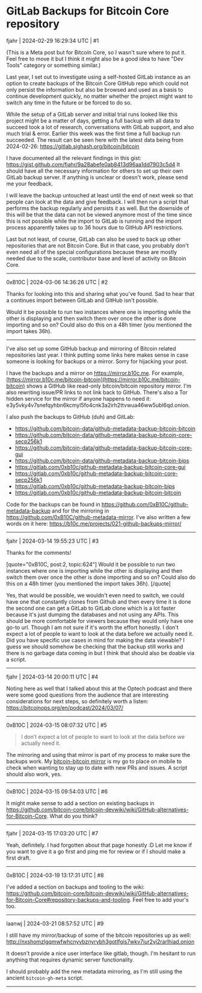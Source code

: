 # GitLab Backups for Bitcoin Core repository

fjahr | 2024-02-29 16:29:34 UTC | #1

(This is a Meta post but for Bitcoin Core, so I wasn't sure where to put it. Feel free to move it but I think it might also be a good idea to have "Dev Tools" category or something similar.)

Last year, I set out to investigate using a self-hosted GitLab instance as an option to create backups of the Bitcoin Core GitHub repo which could not only persist the information but also be browsed and used as a basis to continue development quickly, no matter whether the project might want to switch any time in the future or be forced to do so.

While the setup of a GitLab server and initial trial runs looked like this project might be a matter of days, getting a full backup with all data to succeed took a lot of research, conversations with GitLab support, and also much trial & error. Earlier this week was the first time a full backup run succeeded. The result can be seen here with the latest data being from 2024-02-26: https://gitlab.sighash.org/bitcoin/bitcoin

I have documented all the relevant findings in this gist: https://gist.github.com/fjahr/9a28abefe0ab8413d96aa1dd7903c5d4 It should have all the necessary information for others to set up their own GitLab backup server. If anything is unclear or doesn't work, please send me your feedback.

I will leave the backup untouched at least until the end of next week so that people can look at the data and give feedback. I will then run a script that performs the backup regularly and persists it as well. But the downside of this will be that the data can not be viewed anymore most of the time since this is not possible while the import to GitLab is running and the import process apparently takes up to 36 hours due to GitHub API restrictions.

Last but not least, of course, GitLab can also be used to back up other repositories that are not Bitcoin Core. But in that case, you probably don't even need all of the special configurations because these are mostly needed due to the scale, contributor base and level of activity on Bitcoin Core.

-------------------------

0xB10C | 2024-03-06 14:36:26 UTC | #2

Thanks for looking into this and sharing what you've found. Sad to hear that a continues import between GitLab and GitHub isn't possible.

Would it be possible to run two instances where one is importing while the other is displaying and then switch them over once the other is done importing and so on? Could also do this on a 48h timer (you mentioned the import takes 36h).

---

I've also set up some GitHub backup and mirroring of Bitcoin related repositories last year. I think putting some links here makes sense in case someone is looking for backups or a mirror. Sorry for hijacking your post.

I have the backups and a mirror on https://mirror.b10c.me. For example, [https://mirror.b10c.me/bitcoin-bitcoin](https://mirror.b10c.me/bitcoin-bitcoin) shows a GitHub like read-only bitcoin/bitcoin repository mirror. I'm also rewriting issue/PR links to not link back to GitHub. There's also a Tor hidden service for the mirror if anyone happens to need it: e3y5vky4v7snefqyhbn6kcmyl5fo4cnk3a2irh2ttvwua46ww5ubl6qd.onion.

I also push the backups to GitHub (duh) and GitLab:
- https://github.com/bitcoin-data/github-metadata-backup-bitcoin-bitcoin
- https://github.com/bitcoin-data/github-metadata-backup-bitcoin-core-secp256k1
- https://github.com/bitcoin-data/github-metadata-backup-bitcoin-core-gui
- https://github.com/bitcoin-data/github-metadata-backup-bitcoin-bips
- https://gitlab.com/0xb10c/github-metadata-backup-bitcoin-core-gui
- https://gitlab.com/0xb10c/github-metadata-backup-bitcoin-core-secp256k1
- https://gitlab.com/0xb10c/github-metadata-backup-bitcoin-bips
- https://gitlab.com/0xb10c/github-metadata-backup-bitcoin-bitcoin

Code for the backups can be found in https://github.com/0xB10C/github-metadata-backup and for the mirroring in https://github.com/0xB10C/github-metadata-mirror. I've also written a few words on it here: https://b10c.me/projects/021-github-backups-mirror/

-------------------------

fjahr | 2024-03-14 19:55:23 UTC | #3

Thanks for the comments!

[quote="0xB10C, post:2, topic:624"]
Would it be possible to run two instances where one is importing while the other is displaying and then switch them over once the other is done importing and so on? Could also do this on a 48h timer (you mentioned the import takes 36h).
[/quote]

Yes, that would be possible, we wouldn't even need to switch, we could have one that constantly clones from Github and then every time it is done the second one can get a GitLab to GitLab clone which is a lot faster because it's just dumping the databases and not using any APIs. This should be more comfortable for viewers because they would only have one go-to url. Though I am not sure if it's worth the effort honestly. I don't expect a lot of people to want to look at the data before we actually need it. Did you have specific use cases in mind for making the data viewable? I guess we should somehow be checking that the backup still works and there is no garbage data coming in but I think that should also be doable via a script.

-------------------------

fjahr | 2024-03-14 20:00:11 UTC | #4

Noting here as well that I talked about this at the Optech podcast and there were some good questions from the audience that are interesting considerations for next steps, so definitely worth a listen: https://bitcoinops.org/en/podcast/2024/03/07/

-------------------------

0xB10C | 2024-03-15 08:07:32 UTC | #5

> I don’t expect a lot of people to want to look at the data before we actually need it.

The mirroring and using that mirror is part of my process to make sure the backups work. My [bitcoin-bitcoin mirror](https://mirror.b10c.me/bitcoin-bitcoin) is my go to place on mobile to check when wanting to stay up to date with new PRs and issues. A script should also work, yes.

-------------------------

0xB10C | 2024-03-15 09:54:03 UTC | #6

It might make sense to add a section on existing backups in https://github.com/bitcoin-core/bitcoin-devwiki/wiki/GitHub-alternatives-for-Bitcoin-Core. What do you think?

-------------------------

fjahr | 2024-03-15 17:03:20 UTC | #7

Yeah, definitely. I had forgotten about that page honestly :D Let me know if you want to give it a go first and ping me for review or if I should make a first draft.

-------------------------

0xB10C | 2024-03-19 13:17:31 UTC | #8

I've added a section on backups and tooling to the wiki: https://github.com/bitcoin-core/bitcoin-devwiki/wiki/GitHub-alternatives-for-Bitcoin-Core#repository-backups-and-tooling. Feel free to add your's too.

-------------------------

laanwj | 2024-03-21 08:57:52 UTC | #9

I still have my mirror/backup of some of the bitcoin repositories up as well: http://nxshomzlgqmwfwhcnyvbznyrybh3gotlfgis7wkv7iur2yj2rarlhiad.onion

It doesn't provide a nice user interface like gitlab, though. I'm hesitant to run anything that requires dynamic server functionality.

I should probably add the new metadata mirroring, as I'm still using the ancient `bitcoin-gh-meta` script.

-------------------------

